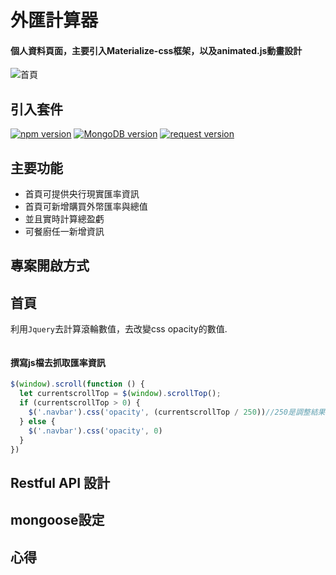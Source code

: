 # 外匯計算器
#### 個人資料頁面，主要引入Materialize-css框架，以及animated.js動畫設計
![首頁](https://media.giphy.com/media/09hV6Vr1h6XhMe1tZy/giphy.gif)
## 引入套件
[![npm version](https://img.shields.io/badge/npm-6.14.10-blue)](https://www.npmjs.org/)
[![MongoDB version](https://img.shields.io/badge/npm-6.14.10-blue)](https://www.npmjs.org/)
[![request version](https://img.shields.io/badge/npm-6.14.10-blue)](https://www.npmjs.org/)



## 主要功能
- 首頁可提供央行現實匯率資訊
- 首頁可新增購買外幣匯率與總值
- 並且實時計算總盈虧
- 可餐廚任一新增資訊

## 專案開啟方式


## 首頁
利用`Jquery`去計算滾輪數值，去改變css opacity的數值.
```html

```

#### 撰寫js檔去抓取匯率資訊
```js
$(window).scroll(function () {
  let currentscrollTop = $(window).scrollTop();
  if (currentscrollTop > 0) {
    $('.navbar').css('opacity', (currentscrollTop / 250))//250是調整結果，數值越大顯現得越慢
  } else {
    $('.navbar').css('opacity', 0)
  }
})
```

## Restful API 設計

## mongoose設定

## 心得

